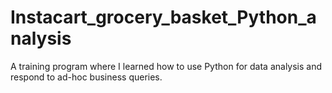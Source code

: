 # Instacart_grocery_basket_Python_analysis
A training program where I learned how to use Python for data analysis and respond to ad-hoc business queries.
